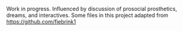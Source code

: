 Work in progress. Influenced by discussion of prosocial prosthetics, dreams, and interactives.
Some files in this project adapted from https://github.com/fiebrink1
